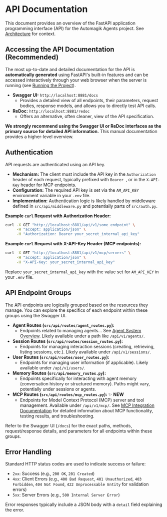 # API Documentation

This document provides an overview of the FastAPI application programming interface (API) for the Automagik Agents project. See [Architecture](./architecture.md) for context.

## Accessing the API Documentation (Recommended)

The most up-to-date and detailed documentation for the API is **automatically generated** using FastAPI's built-in features and can be accessed interactively through your web browser when the server is running (see [Running the Project](./running.md)).

*   **Swagger UI:** `http://localhost:8881/docs`
    *   Provides a detailed view of all endpoints, their parameters, request bodies, response models, and allows you to directly test API calls.
*   **ReDoc:** `http://localhost:8881/redoc`
    *   Offers an alternative, often cleaner, view of the API specification.

**We strongly recommend using the Swagger UI or ReDoc interfaces as the primary source for detailed API information.** This manual documentation provides a higher-level overview.

## Authentication

API requests are authenticated using an API key.

*   **Mechanism:** The client must include the API key in the `Authorization` header of each request, typically prefixed with `Bearer `, or in the `X-API-Key` header for MCP endpoints.
*   **Configuration:** The required API key is set via the `AM_API_KEY` environment variable in your `.env` file.
*   **Implementation:** Authentication logic is likely handled by middleware defined in `src/api/middleware.py` and potentially parts of `src/auth.py`.

**Example `curl` Request with Authorization Header:**

```bash
curl -X GET "http://localhost:8881/api/v1/some_endpoint" \
     -H "accept: application/json" \
     -H "Authorization: Bearer your_secret_internal_api_key"
```

**Example `curl` Request with X-API-Key Header (MCP endpoints):**

```bash
curl -X GET "http://localhost:8881/api/v1/mcp/servers" \
     -H "accept: application/json" \
     -H "X-API-Key: your_secret_internal_api_key"
```

Replace `your_secret_internal_api_key` with the value set for `AM_API_KEY` in your `.env` file.

## API Endpoint Groups

The API endpoints are logically grouped based on the resources they manage. You can explore the specifics of each endpoint within these groups using the Swagger UI.

*   **Agent Routes (`src/api/routes/agent_routes.py`):**
    *   Endpoints related to managing agents... See [Agent System Overview](./agents_overview.md). Likely available under a path like `/api/v1/agents/`.
*   **Session Routes (`src/api/routes/session_routes.py`):**
    *   Endpoints for managing interaction sessions (creating, retrieving, listing sessions, etc.). Likely available under `/api/v1/sessions/`.
*   **User Routes (`src/api/routes/user_routes.py`):**
    *   Endpoints for managing user information (if applicable). Likely available under `/api/v1/users/`.
*   **Memory Routes (`src/api/memory_routes.py`):**
    *   Endpoints specifically for interacting with agent memory (conversation history or structured memory). Paths might vary, potentially under sessions or agents.
*   **MCP Routes (`src/api/routes/mcp_routes.py`):** ✨ **NEW**
    *   Endpoints for Model Context Protocol (MCP) server and tool management. Available under `/api/v1/mcp/`. See [MCP Integration Documentation](./mcp_integration.md) for detailed information about MCP functionality, testing results, and troubleshooting.

Refer to the Swagger UI (`/docs`) for the exact paths, methods, request/response details, and parameters for all endpoints within these groups.

## Error Handling

Standard HTTP status codes are used to indicate success or failure:

*   `2xx`: Success (e.g., `200 OK`, `201 Created`)
*   `4xx`: Client Errors (e.g., `400 Bad Request`, `401 Unauthorized`, `403 Forbidden`, `404 Not Found`, `422 Unprocessable Entity` for validation errors)
*   `5xx`: Server Errors (e.g., `500 Internal Server Error`)

Error responses typically include a JSON body with a `detail` field explaining the error. 